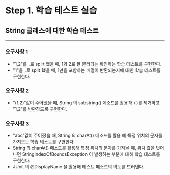 # Step 1. 학습 테스트 실습
## String 클래스에 대한 학습 테스트
***
### 요구사항 1
- "1,2"를 <code>,</code>로 split 했을 때, 1과 2로 잘 분리되는 확인하는 학습 테스트를 구현한다.
- "1"을 <code>,</code>로 split 했을 때, 1만을 포함하는 배열이 반환되는지에 대한 학습 테스트를 구현한다.
### 요구사항 2
- "(1,2)"값이 주어졌을 때, String 의 substring() 메소드를 활용해 <code>()</code>를 제거하고 "1,2"를 반환하도록 구현한다.
### 요구사항 3
- "abc"값이 주어졌을 때, String 의 charAt() 메소드를 활용 해 특정 위치의 문자를 가져오는 학습 테스트를 구현한다.
- String 의 charAt() 메소드를 활용해 특정 위치의 문자를 가져올 때, 위치 값을 벗어나면 StringIndexOfBoundsException 이 발생하는 부분에 대해 학습 테스트를 구현한다.
- JUnit 의 @DisplayName 을 활용해 테스트 메소드의 의도를 드러낸다.

